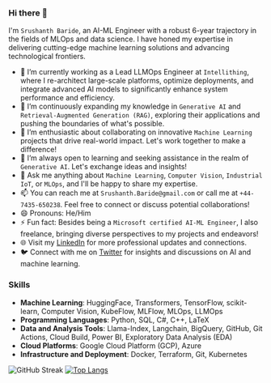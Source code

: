 ### Hi there 👋

I'm `Srushanth Baride`, an AI-ML Engineer with a robust 6-year trajectory in the fields of MLOps and data science. I have honed my expertise in delivering cutting-edge machine learning solutions and advancing technological frontiers.

- 🔭 I’m currently working as a Lead LLMOps Engineer at `Intellithing`, where I re-architect large-scale platforms, optimize deployments, and integrate advanced AI models to significantly enhance system performance and efficiency.
- 🌱 I’m continuously expanding my knowledge in `Generative AI` and `Retrieval-Augmented Generation (RAG)`, exploring their applications and pushing the boundaries of what's possible.
- 👯 I’m enthusiastic about collaborating on innovative `Machine Learning` projects that drive real-world impact. Let's work together to make a difference!
- 🤔 I’m always open to learning and seeking assistance in the realm of `Generative AI`. Let's exchange ideas and insights!
- 💬 Ask me anything about `Machine Learning`, `Computer Vision`, `Industrial IoT`, or `MLOps`, and I'll be happy to share my expertise.
- 📫 You can reach me at `Srushanth.Baride@gmail.com` or call me at `+44-7435-650238`. Feel free to connect or discuss potential collaborations!
- 😄 Pronouns: He/Him
- ⚡ Fun fact: Besides being a `Microsoft certified AI-ML Engineer`, I also freelance, bringing diverse perspectives to my projects and endeavors!
- 🌐 Visit my [LinkedIn](https://www.linkedin.com/in/srushanthbaride/) for more professional updates and connections.
- 🐦 Connect with me on [Twitter](https://twitter.com/SrushanthBaride) for insights and discussions on AI and machine learning.

### Skills
- **Machine Learning**: HuggingFace, Transformers, TensorFlow, scikit-learn, Computer Vision, KubeFlow, MLFlow, MLOps, LLMOps
- **Programming Languages**: Python, SQL, C#, C++, LaTeX
- **Data and Analysis Tools**: Llama-Index, Langchain, BigQuery, GitHub, Git Actions, Cloud Build, Power BI, Exploratory Data Analysis (EDA)
- **Cloud Platforms**: Google Cloud Platform (GCP), Azure
- **Infrastructure and Deployment**: Docker, Terraform, Git, Kubernetes

![GitHub Streak](https://github-readme-streak-stats.herokuapp.com?user=Srushanth&theme=transparent)
[![Top Langs](https://github-readme-stats.vercel.app/api/top-langs/?username=Srushanth)](https://github.com/Srushanth/github-readme-stats)
